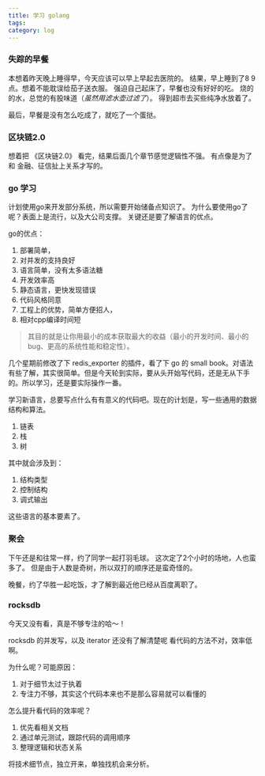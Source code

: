```yaml
---
title: 学习 golang
tags: 
category: log
---
```




### 失踪的早餐

本想着昨天晚上睡得早，今天应该可以早上早起去医院的。
结果，早上睡到了8 9点。想着不能耽误给茄子送衣服。
强迫自己起床了，早餐也没有好好的吃。
烧的的水，总觉的有股味道（*虽然用滤水壶过滤了*）。
得到超市去买些纯净水放着了。

最后，早餐是没有怎么吃成了，就吃了一个蛋挞。


### 区块链2.0

想着把 《区块链2.0》 看完，结果后面几个章节感觉逻辑性不强。
有点像是为了和 金融、征信扯上关系才写的。

### go 学习

计划使用go来开发部分系统，所以需要开始储备点知识了。
为什么要使用go了呢？表面上是流行，以及大公司支撑。
关键还是要了解语言的优点。

go的优点：

1. 部署简单，
2. 对并发的支持良好
3. 语言简单，没有太多语法糖
4. 开发效率高
5. 静态语言，更快发现错误
6. 代码风格同意
7. 工程上的优势，简单方便招人，
8. 相对cpp编译时间短


> 其目的就是让你用最小的成本获取最大的收益（最小的开发时间、最小的bug、更高的系统性能和稳定性）。

几个星期前修改了下 redis_exporter 的插件，看了下 go 的 small book。对语法有些了解，其实很简单。但是今天轮到实际，要从头开始写代码，还是无从下手的。所以学习，还是要实际操作一番。

学习新语言，总要写点什么有有意义的代码吧。现在的计划是，写一些通用的数据结构和算法。

1. 链表
2. 栈
3. 树

其中就会涉及到：

1. 结构类型
2. 控制结构
3. 调式输出

这些语言的基本要素了。

### 聚会

下午还是和往常一样，约了同学一起打羽毛球。
这次定了2个小时的场地，人也蛮多了。
但是由于人数是奇树，所以双打的顺序还是蛮奇怪的。

晚餐，约了华胜一起吃饭，才了解到最近他已经从百度离职了。

### rocksdb

今天又没有看，真是不够专注的哈～！

rocksdb 的并发写，以及 iterator 还没有了解清楚呢
看代码的方法不对，效率低啊。

为什么呢？可能原因：
1. 对于细节太过于执着
2. 专注力不够，其实这个代码本来也不是那么容易就可以看懂的

怎么提升看代码的效率呢？

1. 优先看相关文档
2. 通过单元测试，跟踪代码的调用顺序
3. 整理逻辑和状态关系

将技术细节点，独立开来，单独找机会来分析。



